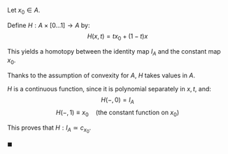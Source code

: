 Let $x_0 \in A$.

Define $H : A \times [0\ldots 1] \to A$ by:
$$H \left({x, t}\right) = t x_0 + \left( {1 - t}\right) x$$

This yields a homotopy between the identity map $I_A$ and the constant map $x_0$.

Thanks to the assumption of convexity for $A$, $H$ takes values in $A$.

$H$ is a continuous function, since it is polynomial separately in $x, t$, and:
$$H \left({-, 0}\right) = I_A$$
$$H \left({-, 1}\right) \equiv x_0\quad (\text{the constant function on } x_0)$$

This proves that $H: I_A \simeq c_{x_0}$.

$\blacksquare$